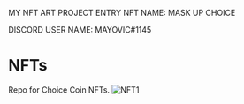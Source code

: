 MY NFT ART PROJECT ENTRY
NFT NAME: MASK UP CHOICE

DISCORD USER NAME: MAYOVIC#1145


# NFTs
Repo for Choice Coin NFTs.
![NFT1](https://user-images.githubusercontent.com/50299831/149242859-0d4cdcdd-d5e5-4327-b39d-7d8a851415bf.png)
